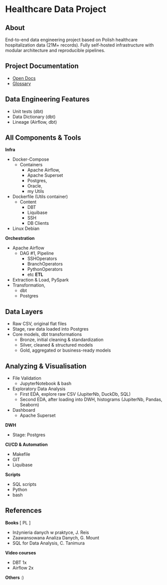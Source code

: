 ﻿# Healthcare Data Project
## About
End-to-end data engineering project based on Polish healthcare hospitalization data (21M+ records). Fully self-hosted infrastructure with modular architecture and reproducible pipelines.

## Project Documentation
- [Open Docs](docs/docs.md)
- [Glossary](docs/glossary.md)

## Data Engineering Features
- Unit tests (dbt)
- Data Dictionary (dbt)
- Lineage (Airflow, dbt)

## All Components & Tools
**Infra**
- Docker-Compose 
    - Containers
        - Apache Airflow,
        - Apache Superset
        - Postgres,
        - Oracle,
        - my Utils
- Dockerfile (Utils container)
    - Content
        - DBT
        - Liquibase
        - SSH
        - DB Clients
- Linux Debian

**Orchestration**
- Apache Airflow
    - DAG #1, Pipeline
        - SSHOperators
        - BranchOperators
        - PythonOperators
        - etc
**ETL**
- Extraction & Load, PySpark
- Transformation,
    - dbt
    - Postgres

## Data Layers
- Raw CSV, original flat files
- Stage, raw data loaded into Postgres
- Core models,  dbt transformations
    - Bronze,  initial cleaning & standardization
    - Silver, cleaned & structured models
    - Gold,  aggregated or business-ready models

## Analyzing & Visualisation
- File Validation
     - JupyterNotebook & bash
- Exploratory Data Analysis
    - First EDA, explore raw CSV (JupiterNb, DuckDb, SQL)
    - Second EDA, after loading into DWH, histograms (JupiterNb, Pandas, Seaborn)
- Dashboard
    - Apache Superset

**DWH**
- Stage: Postgres

**CI/CD & Automation**   
- Makefile
- GIT
- Liquibase

**Scripts**
- SQL scripts
- Python
- bash

## References
**Books**
[ PL ]
- Inżynieria danych w praktyce, J. Reis
- Zaawansowana Analiza Danych, G. Mount
- SQL for Data Analysis, C. Tanimura

**Video courses**
- DBT 1x
- Airflow 2x

**Others**
:)